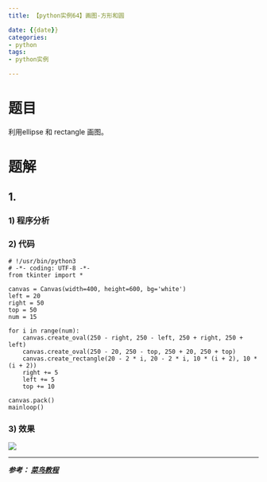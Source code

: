 ```yaml
---
title: 【python实例64】画图-方形和圆

date: {{date}}
categories:
- python
tags:
- python实例

---
```

# 题目
利用ellipse 和 rectangle 画图。
# 题解
## 1.
### 1) 程序分析
### 2) 代码

```
# !/usr/bin/python3
# -*- coding: UTF-8 -*-
from tkinter import *

canvas = Canvas(width=400, height=600, bg='white')
left = 20
right = 50
top = 50
num = 15

for i in range(num):
    canvas.create_oval(250 - right, 250 - left, 250 + right, 250 + left)
    canvas.create_oval(250 - 20, 250 - top, 250 + 20, 250 + top)
    canvas.create_rectangle(20 - 2 * i, 20 - 2 * i, 10 * (i + 2), 10 * (i + 2))
    right += 5
    left += 5
    top += 10

canvas.pack()
mainloop()

```

### 3) 效果
![](https://i.loli.net/2019/09/06/PLCUnusaBEmyhQf.png)


---
***参考：
[菜鸟教程](https://www.runoob.com/python/python-100-examples.html)***
